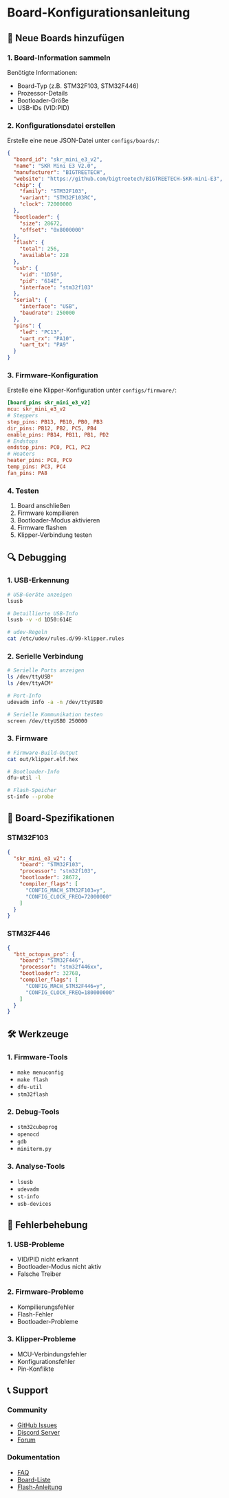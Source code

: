 # Board-Konfigurationsanleitung

## 🔧 Neue Boards hinzufügen

### 1. Board-Information sammeln

Benötigte Informationen:
- Board-Typ (z.B. STM32F103, STM32F446)
- Prozessor-Details
- Bootloader-Größe
- USB-IDs (VID:PID)

### 2. Konfigurationsdatei erstellen

Erstelle eine neue JSON-Datei unter `configs/boards/`:

```json
{
  "board_id": "skr_mini_e3_v2",
  "name": "SKR Mini E3 V2.0",
  "manufacturer": "BIGTREETECH",
  "website": "https://github.com/bigtreetech/BIGTREETECH-SKR-mini-E3",
  "chip": {
    "family": "STM32F103",
    "variant": "STM32F103RC",
    "clock": 72000000
  },
  "bootloader": {
    "size": 28672,
    "offset": "0x8000000"
  },
  "flash": {
    "total": 256,
    "available": 228
  },
  "usb": {
    "vid": "1D50",
    "pid": "614E",
    "interface": "stm32f103"
  },
  "serial": {
    "interface": "USB",
    "baudrate": 250000
  },
  "pins": {
    "led": "PC13",
    "uart_rx": "PA10",
    "uart_tx": "PA9"
  }
}
```

### 3. Firmware-Konfiguration

Erstelle eine Klipper-Konfiguration unter `configs/firmware/`:

```ini
[board_pins skr_mini_e3_v2]
mcu: skr_mini_e3_v2
# Steppers
step_pins: PB13, PB10, PB0, PB3
dir_pins: PB12, PB2, PC5, PB4
enable_pins: PB14, PB11, PB1, PD2
# Endstops
endstop_pins: PC0, PC1, PC2
# Heaters
heater_pins: PC8, PC9
temp_pins: PC3, PC4
fan_pins: PA8
```

### 4. Testen

1. Board anschließen
2. Firmware kompilieren
3. Bootloader-Modus aktivieren
4. Firmware flashen
5. Klipper-Verbindung testen

## 🔍 Debugging

### 1. USB-Erkennung

```bash
# USB-Geräte anzeigen
lsusb

# Detaillierte USB-Info
lsusb -v -d 1D50:614E

# udev-Regeln
cat /etc/udev/rules.d/99-klipper.rules
```

### 2. Serielle Verbindung

```bash
# Serielle Ports anzeigen
ls /dev/ttyUSB*
ls /dev/ttyACM*

# Port-Info
udevadm info -a -n /dev/ttyUSB0

# Serielle Kommunikation testen
screen /dev/ttyUSB0 250000
```

### 3. Firmware

```bash
# Firmware-Build-Output
cat out/klipper.elf.hex

# Bootloader-Info
dfu-util -l

# Flash-Speicher
st-info --probe
```

## 📝 Board-Spezifikationen

### STM32F103
```json
{
  "skr_mini_e3_v2": {
    "board": "STM32F103",
    "processor": "stm32f103",
    "bootloader": 28672,
    "compiler_flags": [
      "CONFIG_MACH_STM32F103=y",
      "CONFIG_CLOCK_FREQ=72000000"
    ]
  }
}
```

### STM32F446
```json
{
  "btt_octopus_pro": {
    "board": "STM32F446",
    "processor": "stm32f446xx",
    "bootloader": 32768,
    "compiler_flags": [
      "CONFIG_MACH_STM32F446=y",
      "CONFIG_CLOCK_FREQ=180000000"
    ]
  }
}
```

## 🛠️ Werkzeuge

### 1. Firmware-Tools
- `make menuconfig`
- `make flash`
- `dfu-util`
- `stm32flash`

### 2. Debug-Tools
- `stm32cubeprog`
- `openocd`
- `gdb`
- `miniterm.py`

### 3. Analyse-Tools
- `lsusb`
- `udevadm`
- `st-info`
- `usb-devices`

## 🚨 Fehlerbehebung

### 1. USB-Probleme
- VID/PID nicht erkannt
- Bootloader-Modus nicht aktiv
- Falsche Treiber

### 2. Firmware-Probleme
- Kompilierungsfehler
- Flash-Fehler
- Bootloader-Probleme

### 3. Klipper-Probleme
- MCU-Verbindungsfehler
- Konfigurationsfehler
- Pin-Konflikte

## 📞 Support

### Community

- [GitHub Issues](https://github.com/Innovate3D-Labs/InnovateOS-Klipper-installer/issues)
- [Discord Server](https://discord.gg/Innovate3D-Labs)
- [Forum](https://forum.innovate3d-labs.com)

### Dokumentation

- [FAQ](https://docs.innovate3d-labs.com/boards/faq)
- [Board-Liste](https://docs.innovate3d-labs.com/boards/supported)
- [Flash-Anleitung](https://docs.innovate3d-labs.com/boards/flashing)
